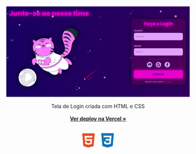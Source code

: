 <p align="center">
  <img src="https://github.com/aridanpantoja/tela-login-html-css/blob/main/screenshot.png" alt="Screenshot Modelo Tela Login" width="500">
</p>

<p align="center">
  Tela de Login criada com HTML e CSS
  <br>
  <br>
  <a href="https://tela-login-html-css.vercel.app/"><strong>Ver deploy na Vercel »</strong></a>
  <br>
  <br>
</p>
<div align="center" style="display: inline_block">
  <img align="center" alt="tech-html5" width="40" src="https://raw.githubusercontent.com/devicons/devicon/master/icons/html5/html5-plain.svg">
  &nbsp;
  <img align="center" alt="tech-css3" width="40" src="https://raw.githubusercontent.com/devicons/devicon/master/icons/css3/css3-plain.svg">
</div>

